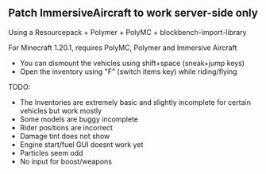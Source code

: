 ## Patch ImmersiveAircraft to work server-side only

Using a Resourcepack + Polymer + PolyMC + blockbench-import-library

For Minecraft 1.20.1, requires PolyMC, Polymer and Immersive Aircraft

- You can dismount the vehicles using shift+space (sneak+jump keys)
- Open the inventory using "F" (switch items key) while riding/flying


TODO:
- The Inventories are extremely basic and slightly incomplete for certain vehicles but work mostly
- Some models are buggy incomplete
- Rider positions are incorrect
- Damage tint does not show
- Engine start/fuel GUI doesnt work yet
- Particles seem odd
- No input for boost/weapons
